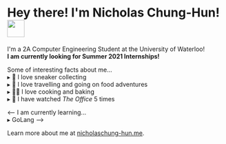 # Hey there! I'm Nicholas Chung-Hun! <img src="https://emojis.slackmojis.com/emojis/images/1536351075/4594/blob-wave.gif?1536351075" width="40" height="40"/>
I'm a 2A Computer Engineering Student at the University of Waterloo! <br>
**I am currently looking for Summer 2021 Internships!** <br>

Some of interesting facts about me... <br>
   ▸ 👟 I love sneaker collecting <br>
   ▸ 🛫 I love travelling and going on food adventures<br>
   ▸ 👨‍🍳 I love cooking and baking<br>
   ▸ 🎥 I have watched *The Office* 5 times
   
<-- I am currently learning... <br>
   ▸ GoLang -->
   
Learn more about me at [nicholaschung-hun.me](https://nicholaschung-hun.me).

